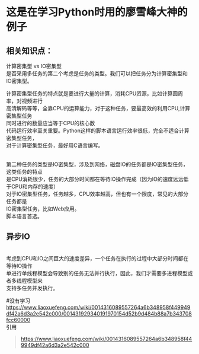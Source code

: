 # 这是在学习Python时用的廖雪峰大神的例子

## 相关知识点：
计算密集型 vs IO密集型
<br>是否采用多任务的第二个考虑是任务的类型。我们可以把任务分为计算密集型和IO密集型。

计算密集型任务的特点就是要进行大量的计算，消耗CPU资源，比如计算圆周率，对视频进行
<br>高清解码等等，全靠CPU的运算能力，对于这种任务，要最高效的利用CPU,计算密集型任务
<br>同时进行的数量应当等于CPU的核心数
<br>代码运行效率至关重要。Python这样的脚本语言运行效率很低，完全不适合计算密集型任务，
<br>对于计算密集型任务，最好用C语言编写。

<br>第二种任务的类型是IO密集型，涉及到网络，磁盘IO的任务都是IO密集型任务，这类任务的特点
<br>是CPU消耗很少，任务的大部分时间都在等待IO操作完成（因为IO的速度远远低于CPU和内存的速度）
<br>对于IO密集型任务，任务越多，CPU效率越高，但也有一个限度，常见的大部分任务都是
<br>IO密集型任务，比如Web应用。
<br>脚本语言首选。

## 异步IO

<br>考虑到CPU和IO之间巨大的速度差异，一个任务在执行的过程中大部分时间都在等待IO操作
<br>单进行单线程模型会导致别的任务无法并行执行，因此，我们才需要多进程模型或者多线程模型来
<br>支持多任务并发执行。


#没有学习
https://www.liaoxuefeng.com/wiki/0014316089557264a6b348958f449949df42a6d3a2e542c000/001431929340191970154d52b9d484b88a7b343708fcc60000
<br>引用
>https://www.liaoxuefeng.com/wiki/0014316089557264a6b348958f449949df42a6d3a2e542c000